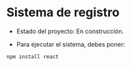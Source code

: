 <h1> Sistema de registro  </h1>

- Estado del proyecto: En construcción.
  
- Para ejecutar el sistema, debes poner:
  
```npm install react```
